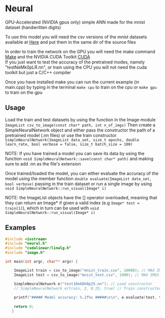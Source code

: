 # Neural
GPU-Accelerated (NVIDIA gpus only) simple ANN made for the mnist dataset (handwritten digits)

To use this model you will need the csv versions of the mnist datasets available at [Here](https://www.kaggle.com/datasets/oddrationale/mnist-in-csv) and put them in the same dir of the source files

In order to train the network on the GPU you will need the make command [Make](https://stat545.com/make-windows.html) and the NVIDIA CUDA Toolkit [CUDA](https://developer.nvidia.com/cuda-toolkit)\
If you just want to test the accuracy of the pretrained modes, namely "testNeMk0pLR.nn", or train using the CPU you will not need the cuda toolkit but just a C/C++ compiler

Once you have installed make you can run the current example (in main.cpp) by typing in the terminal `make cpu` to train on the cpu or `make gpu` to train on the gpu

## Usage

Load the train and test datasets by using the function in the Image module `ImageList csv_to_image(const char* path, int n_of_imgs)`
Then create a SimpleNeuralNetwork object and either pass the constructor the path of a pretrained model (.nn files) or use the train constructor `SimpleNeuralNetwork(ImageList data_set, size_t epochs, double learn_rate, bool verbose = false, size_t batch_size = 100)`

NOTE: If you have trained a model you can save its data by using the function `void SimpleNeuralNetwork::save(const char* path)` and making sure to add .nn as the file's extension

Once trained/loaded the model, you can either evaluate the accuracy of the model using the member function `double evaluate(ImageList data_set, bool verbose)` passing in the train dataset or run a single image by using `void SimpleNeuralNetwork::run_visual(Image* i)`

NOTE: the ImageList objects have the [] operator overloaded, meaning that they can return an Image* if given a valid index (e.g `Image* test = train[1]`), which in turn can be used with `void SimpleNeuralNetwork::run_visual(Image* i)`

## Examples

```cpp
#include <iostream>
#include "neural.h"
#include "cudalinear/linalg.h"
#include "image.h"

int main(int argc, char** argv) {

    ImageList train = csv_to_image("mnist_train.csv", 10000); // MAX IMGS -> 60k
    ImageList test = csv_to_image("mnist_test.csv", 1000); // MAX IMGS -> 10k

    SimpleNeuralNetwork e("test10e60k0p25.nn"); // Load constructor
    // SimpleNeuralNetwork e(train, 2, 0.25, true) // Train constructor
    
    printf("##### Model accuracy: %.2f%c #####\n\n", e.evaluate(test, true) * 100, '%'); // Evaluate model
    
    return 0;
   }
```
